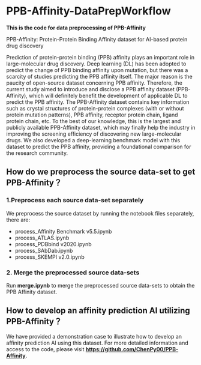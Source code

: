 # PPB-Affinity-DataPrepWorkflow

**This is the code for data preprocessing of PPB-Affinity**

PPB-Affinity: Protein-Protein Binding Affinity dataset for AI-based protein drug discovery

Prediction of protein-protein binding (PPB) affinity plays an important role in large-molecular drug discovery. Deep learning (DL) has been adopted to predict the change of PPB binding affinity upon mutation, but there was a scarcity of studies predicting the PPB affinity itself. The major reason is the paucity of open-source dataset concerning PPB affinity. Therefore, the current study aimed to introduce and disclose a PPB affinity dataset (PPB-Affinity), which will definitely benefit the development of applicable DL to predict the PPB affinity. The PPB-Affinity dataset contains key information such as crystal structures of protein-protein complexes (with or without protein mutation patterns), PPB affinity, receptor protein chain, ligand protein chain, etc. To the best of our knowledge, this is the largest and publicly available PPB-Affinity dataset, which may finally help the industry in improving the screening efficiency of discovering new large-molecular drugs. We also developed a deep-learning benchmark model with this dataset to predict the PPB affinity, providing a foundational comparison for the research community.

## How do we preprocess the source data-set to get PPB-Affinity？

### 1.Preprocess each source data-set separately
We preprocess the source dataset by running the notebook files separately, there are:

* process_Affinity Benchmark v5.5.ipynb
* process_ATLAS.ipynb
* process_PDBbind v2020.ipynb
* process_SAbDab.ipynb
* process_SKEMPI v2.0.ipynb

### 2. Merge the preprocessed source data-sets
Run **merge.ipynb** to merge the preprocessed source data-sets to obtain the PPB Affinity dataset.


## How to develop an affinity prediction AI utilizing PPB-Affinity？

We have provided a demonstration case to illustrate how to develop an affinity prediction AI using this dataset. For more detailed information and access to the code, please visit **https://github.com/ChenPy00/PPB-Affinity**.
